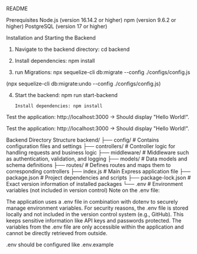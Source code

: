README

Prerequisites
Node.js (version 16.14.2 or higher)
npm (version 9.6.2 or higher)
PostgreSQL (version 17 or higher)

Installation and Starting the Backend

1. Navigate to the backend directory:
   cd backend

2. Install dependencies:
   npm install

3. run Migrations:
   npx sequelize-cli db:migrate --config ./configs/config.js

(npx sequelize-cli db:migrate:undo --config ./configs/config.js)

4.  Start the backend:
    npm run start-backend

        Install dependencies: npm install

Test the application:
http://localhost:3000 → Should display "Hello World!".

Test the application: http://localhost:3000 → Should display "Hello World!".

Backend Directory Structure backend/ ├── config/ # Contains configuration files and settings ├── controllers/ # Controller logic for handling requests and business logic ├── middleware/ # Middleware such as authentication, validation, and logging ├── models/ # Data models and schema definitions ├── routes/ # Defines routes and maps them to corresponding controllers ├── index.js # Main Express application file ├── package.json # Project dependencies and scripts ├── package-lock.json # Exact version information of installed packages └── .env # Environment variables (not included in version control) Note on the .env file:

The application uses a .env file in combination with dotenv to securely manage environment variables. For security reasons, the .env file is stored locally and not included in the version control system (e.g., GitHub). This keeps sensitive information like API keys and passwords protected. The variables from the .env file are only accessible within the application and cannot be directly retrieved from outside.

.env should be configured like .env.example

